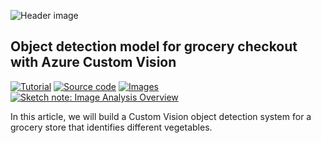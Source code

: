 ![Header image](https://www.foteinisavvidou.codes/wp-content/uploads/2021/10/object-detection-grocery_header.png)

## Object detection model for grocery checkout with Azure Custom Vision
<p>
  <a href="https://www.foteinisavvidou.codes/object-detection-model-for-grocery-checkout-with-azure-custom-vision" target="_blank"><img src="https://img.shields.io/badge/Instructions-informational?style=for-the-badge" alt="Tutorial"></a>
  <a href="grocery-checkout.ipynb" target="_blank"><img src="https://img.shields.io/badge/Python Notebook-critical?style=for-the-badge" alt="Source code"></a>
  <a href="images" target="_blank"><img src="https://img.shields.io/badge/Images-yellow?style=for-the-badge" alt="Images"></a>
  <a href="https://github.com/sfoteini/sketchnotes/blob/main/custom-vision.jpg?raw=true" target="_blank"><img src="https://img.shields.io/badge/Sketch note-yellowgreen?style=for-the-badge" alt="Sketch note: Image Analysis Overview"></a>
</p>

In this article, we will build a Custom Vision object detection system for a grocery store that identifies different vegetables.

<br>

